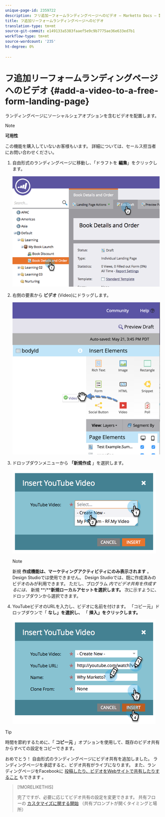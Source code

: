 ```yaml
---
unique-page-id: 2359722
description: フリ追加ーフォームランディングページへのビデオ — Marketto Docs — 製品ドキュメント
title: フ追加リーフォームランディングページへのビデオ
translation-type: tm+mt
source-git-commit: e149133a5383faaef5e9c9b7775ae36e633ed7b1
workflow-type: tm+mt
source-wordcount: '235'
ht-degree: 0%

---
```



# フ追加リーフォームランディングページへのビデオ {#add-a-video-to-a-free-form-landing-page}

ランディングページにソーシャルシェアオプションを含むビデオを配置します。

>[!NOTE]
>
>**可用性**
>
>この機能を購入していないお客様もいます。 詳細については、セールス担当者にお問い合わせください。

1. 自由形式のランディングページに移動し、「ドラフトを **編集**」をクリックします。

   ![](assets/image2014-9-17-11-3a28-3a51.png)

1. 右側の要素から **ビデオ** (Video)にドラッグします。

   ![](assets/image2015-5-21-15-3a46-3a34.png)

1. ドロップダウンメニューから **「新規作成** 」を選択します。

   ![](assets/image2014-9-17-11-3a29-3a8.png)

   >[!NOTE]
   >
   >新規 **作成機能は、マーケティングアクティビティにのみ表示されます** 。Design Studioでは使用できません。 Design Studioでは、既に作成済みのビデオのみが利用できます。 ただし、プログラム *内でビデオ共有を作成するには、* 新規 **/****新規ローカルアセットを選択します。** 次に示すように、ドロップダウンから選択できます。

1. YouTubeビデオのURLを入力し、ビデオに名前を付けます。 「コピー元」ドロップダウンで「 **なし」を選択し、** 「 **挿入」をクリックします。**

   ![](assets/image2014-9-17-11-3a29-3a15.png)

>[!TIP]
>
>時間を節約するために、「 **コピー元** 」オプションを使用して、既存のビデオ共有からすべての設定をコピーできます。

おめでとう！ 自由形式のランディングページにビデオ共有を追加しました。 ランディングページを承認すると、ビデオ共有がライブになります。 また、ランディングページをFacebookに [投稿したり、ビデオをWebサイトで共有したりすること](../../../../product-docs/demand-generation/facebook/publish-landing-pages-to-facebook.md) もできます [](../../../../product-docs/demand-generation/social/social-functions/deploy-social-on-your-website.md)。

>[!MORELIKETHIS]
>
>完了ですが、必要に応じてビデオ共有の設定を変更できます。 共有フローの [カスタマイズに関する開始](../../../../product-docs/demand-generation/social/configuring-social-actions/customize-video-share-flow.md) （共有プロンプトが開くタイミングと場所）

